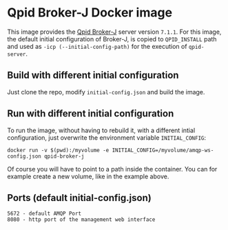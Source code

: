 # Qpid Broker-J Docker image

This image provides the [Qpid Broker-J](https://qpid.apache.org/components/broker-j/index.html) server version `7.1.1`. For this image, the default initial configuration of Broker-J, is copied to `QPID_INSTALL` path and used as `-icp (--initial-config-path)` for the execution of `qpid-server`.

## Build with different initial configuration

Just clone the repo, modify `initial-config.json` and build the image.

## Run with different initial configuration

To run the image, without having to rebuild it, with a different intial configuration, just overwrite the environment variable `INITIAL_CONFIG`:

```
docker run -v $(pwd):/myvolume -e INITIAL_CONFIG=/myvolume/amqp-ws-config.json qpid-broker-j
```

Of course you will have to point to a path inside the container. You can for example create a new volume, like in the example above.

## Ports (default initial-config.json)

```
5672 - default AMQP Port
8080 - http port of the management web interface
```